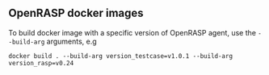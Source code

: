 ## OpenRASP docker images

To build docker image with a specific version of OpenRASP agent, use the `--build-arg` arguments, e.g

```
docker build . --build-arg version_testcase=v1.0.1 --build-arg version_rasp=v0.24
```

